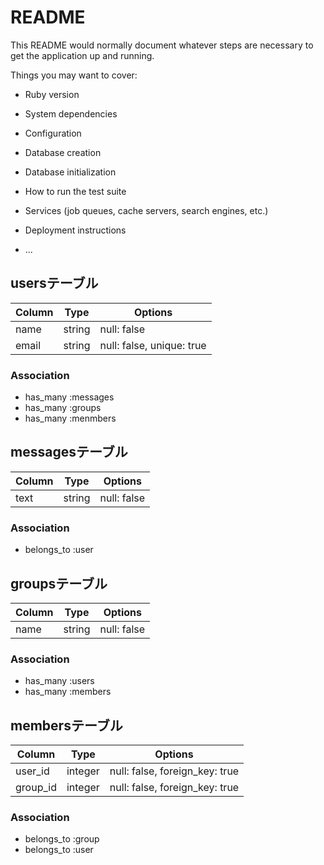 # README

This README would normally document whatever steps are necessary to get the
application up and running.

Things you may want to cover:

* Ruby version

* System dependencies

* Configuration

* Database creation

* Database initialization

* How to run the test suite

* Services (job queues, cache servers, search engines, etc.)

* Deployment instructions

* ...


## usersテーブル

|Column|Type|Options|
|------|----|-------|
|name|string|null: false|
|email|string|null: false, unique: true|


### Association
- has_many :messages
- has_many :groups
- has_many :menmbers



## messagesテーブル

|Column|Type|Options|
|------|----|-------|
|text|string|null: false|

### Association
- belongs_to :user



## groupsテーブル

|Column|Type|Options|
|------|----|-------|
|name|string|null: false|

### Association
- has_many   :users
- has_many   :members



## membersテーブル

|Column|Type|Options|
|------|----|-------|
|user_id|integer|null: false, foreign_key: true|
|group_id|integer|null: false, foreign_key: true|

### Association
- belongs_to :group
- belongs_to :user
